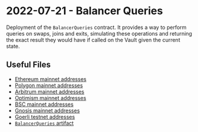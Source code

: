 # 2022-07-21 - Balancer Queries

Deployment of the `BalancerQueries` contract. It provides a way to perform queries on swaps, joins and exits, simulating these operations and returning the exact
result they would have if called on the Vault given the current state.

## Useful Files

- [Ethereum mainnet addresses](./output/mainnet.json)
- [Polygon mainnet addresses](./output/polygon.json)
- [Arbitrum mainnet addresses](./output/arbitrum.json)
- [Optimism mainnet addresses](./output/optimism.json)
- [BSC mainnet addresses](./output/bsc.json)
- [Gnosis mainnet addresses](./output/gnosis.json)
- [Goerli testnet addresses](./output/goerli.json)
- [`BalancerQueries` artifact](./artifact/BalancerQueries.json)
